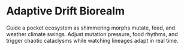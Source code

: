 # Adaptive Drift Biorealm

Guide a pocket ecosystem as shimmering morphs mutate, feed, and weather climate swings. Adjust mutation pressure, food rhythms, and trigger chaotic cataclysms while watching lineages adapt in real time.
